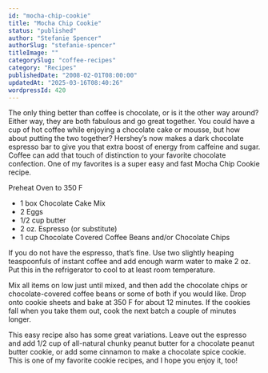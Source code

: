 ```yaml
---
id: "mocha-chip-cookie"
title: "Mocha Chip Cookie"
status: "published"
author: "Stefanie Spencer"
authorSlug: "stefanie-spencer"
titleImage: ""
categorySlug: "coffee-recipes"
category: "Recipes"
publishedDate: "2008-02-01T08:00:00"
updatedAt: "2025-03-16T08:40:26"
wordpressId: 420
---
```


The only thing better than coffee is chocolate, or is it the other way around? Either way, they are both fabulous and go great together. You could have a cup of hot coffee while enjoying a chocolate cake or mousse, but how about putting the two together? Hershey’s now makes a dark chocolate espresso bar to give you that extra boost of energy from caffeine and sugar. Coffee can add that touch of distinction to your favorite chocolate confection. One of my favorites is a super easy and fast Mocha Chip Cookie recipe.

Preheat Oven to 350 F

- 1 box Chocolate Cake Mix
- 2 Eggs
- 1/2 cup butter
- 2 oz. Espresso (or substitute)
- 1 cup Chocolate Covered Coffee Beans and/or Chocolate Chips

If you do not have the espresso, that’s fine. Use two slightly heaping teaspoonfuls of instant coffee and add enough warm water to make 2 oz. Put this in the refrigerator to cool to at least room temperature.

Mix all items on low just until mixed, and then add the chocolate chips or chocolate-covered coffee beans or some of both if you would like. Drop onto cookie sheets and bake at 350 F for about 12 minutes. If the cookies fall when you take them out, cook the next batch a couple of minutes longer.

This easy recipe also has some great variations. Leave out the espresso and add 1/2 cup of all-natural chunky peanut butter for a chocolate peanut butter cookie, or add some cinnamon to make a chocolate spice cookie. This is one of my favorite cookie recipes, and I hope you enjoy it, too!
